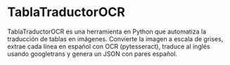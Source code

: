 # TablaTraductorOCR
TablaTraductorOCR es una herramienta en Python que automatiza la traducción de tablas en imágenes. Convierte la imagen a escala de grises, extrae cada línea en español con OCR (pytesseract), traduce al inglés usando googletrans y genera un JSON con pares español.
